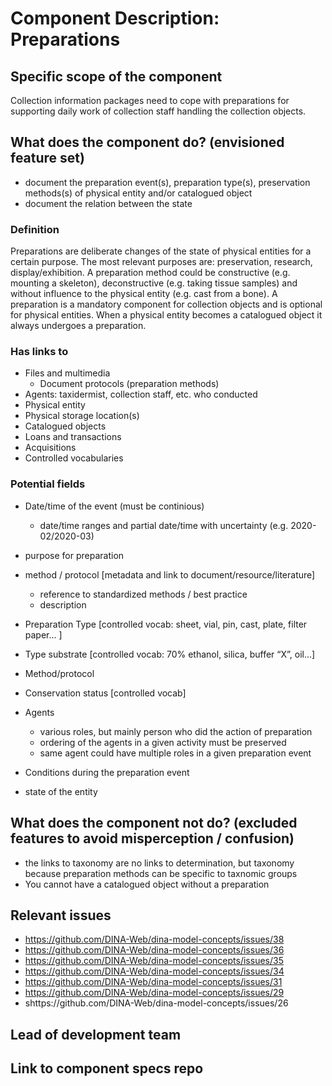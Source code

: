 Component Description: Preparations
=======================

## Specific scope of the component
Collection information packages need to cope with preparations for supporting daily work of collection staff handling the collection objects.

## What does the component do? (envisioned feature set)
* document the preparation event(s), preparation type(s), preservation methods(s) of physical entity and/or catalogued object
* document the relation between the state

### Definition

Preparations are deliberate changes of the state of physical entities for a certain purpose. The most relevant purposes are: preservation, research, display/exhibition.
A preparation method could be constructive (e.g. mounting a skeleton), deconstructive (e.g. taking tissue samples) and without influence to the physical entity (e.g. cast from a bone).
A preparation is a mandatory component for collection objects and is optional for physical entities. When a physical entity becomes a catalogued object it always undergoes a preparation.

### Has links to
* Files and multimedia
  * Document protocols (preparation methods) 
* Agents: taxidermist, collection staff, etc. who conducted 
* Physical entity
* Physical storage location(s)
* Catalogued objects
* Loans and transactions
* Acquisitions
* Controlled vocabularies


### Potential fields
* Date/time of the event (must be continious)
  * date/time ranges and partial date/time with uncertainty (e.g. 2020-02/2020-03)
* purpose for preparation
* method / protocol [metadata and link to document/resource/literature]
  * reference to standardized methods / best practice
  * description
* Preparation Type [controlled vocab: sheet, vial, pin, cast, plate, filter paper... ]
* Type substrate [controlled vocab: 70% ethanol, silica, buffer “X”, oil…]
* Method/protocol 
* Conservation status [controlled vocab]

* Agents
  * various roles, but mainly person who did the action of preparation
  * ordering of the agents in a given activity must be preserved
  * same agent could have multiple roles in a given preparation event
* Conditions during the preparation event 
* state of the entity

## What does the component __not__ do? (excluded features to avoid misperception / confusion)
* the links to taxonomy are no links to determination, but taxonomy because preparation methods can be specific to taxnomic groups
* You cannot have a catalogued object without a preparation

## Relevant issues
* https://github.com/DINA-Web/dina-model-concepts/issues/38
* https://github.com/DINA-Web/dina-model-concepts/issues/36
* https://github.com/DINA-Web/dina-model-concepts/issues/35
* https://github.com/DINA-Web/dina-model-concepts/issues/34
* https://github.com/DINA-Web/dina-model-concepts/issues/31
* https://github.com/DINA-Web/dina-model-concepts/issues/29
* shttps://github.com/DINA-Web/dina-model-concepts/issues/26


## Lead of development team


## Link to component specs repo